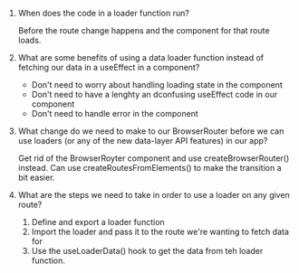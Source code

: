 1. When does the code in a loader function run?
    
    Before the route change happens and the component for that route loads.


2. What are some benefits of using a data loader function
   instead of fetching our data in a useEffect in a component?
   
    * Don't need to worry about handling loading state in the component
    * Don't need to have a lenghty an dconfusing useEffect code in our component
    * Don't need to handle error in the component
   
   
3. What change do we need to make to our BrowserRouter before
   we can use loaders (or any of the new data-layer API features)
   in our app?

   Get rid of the BrowserRoyter component and use createBrowserRouter() instead. Can use createRoutesFromElements() to make the transition a bit easier.
   
4. What are the steps we need to take in order to use
   a loader on any given route?
    
    1. Define and export a loader function
    2. Import the loader and pass it to the route we're wanting to fetch data for
    3. Use the useLoaderData() hook to get the data from teh loader function.